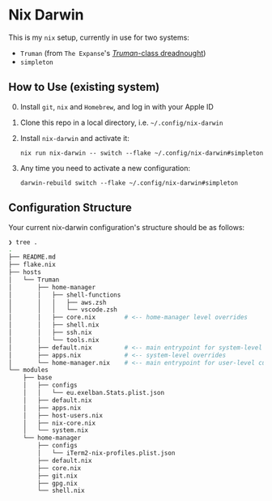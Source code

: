 # Nix Darwin 

This is my `nix` setup, currently in use for two systems:

- `Truman` (from `The Expanse`'s [*Truman*-class dreadnought](https://expanse.fandom.com/wiki/Truman-class_dreadnought_(TV)))
- `simpleton`

## How to Use (existing system)

0. Install `git`, `nix` and `Homebrew`, and log in with your Apple ID
1. Clone this repo in a local directory, i.e. `~/.config/nix-darwin`
2. Install `nix-darwin` and activate it:

   ```shell
   nix run nix-darwin -- switch --flake ~/.config/nix-darwin#simpleton
   ```

3. Any time you need to activate a new configuration:

    ```shell
   darwin-rebuild switch --flake ~/.config/nix-darwin#simpleton
   ```

## Configuration Structure

Your current nix-darwin configuration's structure should be as follows:

```bash
❯ tree .
.
├── README.md
├── flake.nix
├── hosts
│   └── Truman
│       ├── home-manager
│       │   ├── shell-functions
│       │   │   ├── aws.zsh
│       │   │   └── vscode.zsh
│       │   ├── core.nix        # <-- home-manager level overrides
│       │   ├── shell.nix
│       │   ├── ssh.nix
│       │   └── tools.nix
│       ├── default.nix         # <-- main entrypoint for system-level customizations
│       ├── apps.nix            # <-- system-level overrides
│       └── home-manager.nix    # <-- main entrypoint for user-level customizations
└── modules
    ├── base
    │   ├── configs
    │   │   └── eu.exelban.Stats.plist.json
    │   ├── default.nix
    │   ├── apps.nix
    │   ├── host-users.nix
    │   ├── nix-core.nix
    │   └── system.nix
    └── home-manager
        ├── configs
        │   └── iTerm2-nix-profiles.plist.json
        ├── default.nix
        ├── core.nix
        ├── git.nix
        ├── gpg.nix
        └── shell.nix
```
